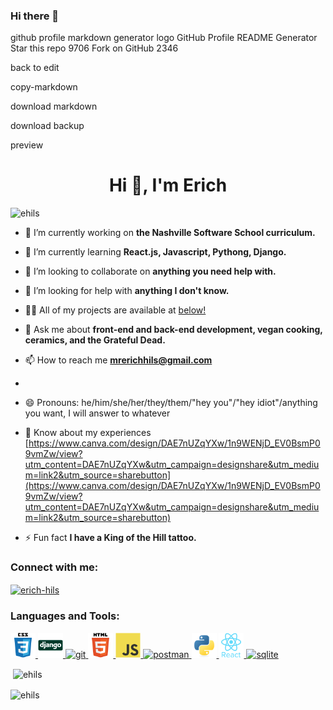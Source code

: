 ### Hi there 👋
<!--
**ehils/ehils** is a ✨ _special_ ✨ repository because its `README.md` (this file) appears on your GitHub profile.

Here are some ideas to get you started:

- 🔭 I’m currently working on ...
- 🌱 I’m currently learning ...
- 👯 I’m looking to collaborate on ...
- 🤔 I’m looking for help with ...
- 💬 Ask me about ...
- 📫 How to reach me: ...
- 😄 Pronouns: ...
- ⚡ Fun fact: ...
-->
github profile markdown generator logo
GitHub Profile README Generator
Star this repo
9706
Fork on GitHub
2346

back to edit

copy-markdown

download markdown

download backup

preview
<h1 align="center">Hi 👋, I'm Erich</h1>
<p align="left"> <img src="https://komarev.com/ghpvc/?username=ehils&label=Profile%20views&color=0e75b6&style=flat" alt="ehils" /> </p>

- 🔭 I’m currently working on **the Nashville Software School curriculum.**

- 🌱 I’m currently learning **React.js, Javascript, Pythong, Django.**

- 👯 I’m looking to collaborate on **anything you need help with.**

- 🤝 I’m looking for help with **anything I don't know.**

- 👨‍💻 All of my projects are available at [below!](below!)

- 💬 Ask me about **front-end and back-end development, vegan cooking, ceramics, and the Grateful Dead.**

- 📫 How to reach me **mrerichhils@gmail.com**
- 
- 😄 Pronouns: he/him/she/her/they/them/"hey you"/"hey idiot"/anything you want, I will answer to whatever

- 📄 Know about my experiences [https://www.canva.com/design/DAE7nUZqYXw/1n9WENjD_EV0BsmP09vmZw/view?utm_content=DAE7nUZqYXw&utm_campaign=designshare&utm_medium=link2&utm_source=sharebutton](https://www.canva.com/design/DAE7nUZqYXw/1n9WENjD_EV0BsmP09vmZw/view?utm_content=DAE7nUZqYXw&utm_campaign=designshare&utm_medium=link2&utm_source=sharebutton)

- ⚡ Fun fact **I have a King of the Hill tattoo.**

<h3 align="left">Connect with me:</h3>
<p align="left">
<a href="https://linkedin.com/in/erich-hils" target="blank"><img align="center" src="https://raw.githubusercontent.com/rahuldkjain/github-profile-readme-generator/master/src/images/icons/Social/linked-in-alt.svg" alt="erich-hils" height="30" width="40" /></a>
</p>

<h3 align="left">Languages and Tools:</h3>
<p align="left"> <a href="https://www.w3schools.com/css/" target="_blank" rel="noreferrer"> <img src="https://raw.githubusercontent.com/devicons/devicon/master/icons/css3/css3-original-wordmark.svg" alt="css3" width="40" height="40"/> </a> <a href="https://www.djangoproject.com/" target="_blank" rel="noreferrer"> <img src="https://raw.githubusercontent.com/devicons/devicon/master/icons/django/django-original.svg" alt="django" width="40" height="40"/> </a> <a href="https://git-scm.com/" target="_blank" rel="noreferrer"> <img src="https://www.vectorlogo.zone/logos/git-scm/git-scm-icon.svg" alt="git" width="40" height="40"/> </a> <a href="https://www.w3.org/html/" target="_blank" rel="noreferrer"> <img src="https://raw.githubusercontent.com/devicons/devicon/master/icons/html5/html5-original-wordmark.svg" alt="html5" width="40" height="40"/> </a> <a href="https://developer.mozilla.org/en-US/docs/Web/JavaScript" target="_blank" rel="noreferrer"> <img src="https://raw.githubusercontent.com/devicons/devicon/master/icons/javascript/javascript-original.svg" alt="javascript" width="40" height="40"/> </a> <a href="https://postman.com" target="_blank" rel="noreferrer"> <img src="https://www.vectorlogo.zone/logos/getpostman/getpostman-icon.svg" alt="postman" width="40" height="40"/> </a> <a href="https://www.python.org" target="_blank" rel="noreferrer"> <img src="https://raw.githubusercontent.com/devicons/devicon/master/icons/python/python-original.svg" alt="python" width="40" height="40"/> </a> <a href="https://reactjs.org/" target="_blank" rel="noreferrer"> <img src="https://raw.githubusercontent.com/devicons/devicon/master/icons/react/react-original-wordmark.svg" alt="react" width="40" height="40"/> </a> <a href="https://www.sqlite.org/" target="_blank" rel="noreferrer"> <img src="https://www.vectorlogo.zone/logos/sqlite/sqlite-icon.svg" alt="sqlite" width="40" height="40"/> </a> </p>

<p>&nbsp;<img align="center" src="https://github-readme-stats.vercel.app/api?username=ehils&show_icons=true&locale=en" alt="ehils" /></p>

<p><img align="center" src="https://github-readme-streak-stats.herokuapp.com/?user=ehils&" alt="ehils" /></p>

